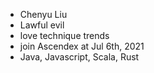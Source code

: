 - Chenyu Liu
- Lawful evil
- love technique trends
- join Ascendex at Jul 6th, 2021
- Java, Javascript, Scala, Rust

<!---
Ash-Twin/Ash-Twin is a ✨ special ✨ repository because its `README.md` (this file) appears on your GitHub profile.
You can click the Preview link to take a look at your changes.
--->
